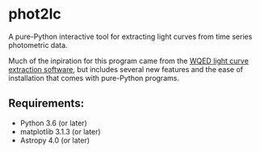# phot2lc

A pure-Python interactive tool for extracting light curves from time series photometric data.

Much of the inpiration for this program came from the [WQED light curve extraction software](https://ui.adsabs.harvard.edu/abs/2013ascl.soft04004T/abstract), but includes several new features and the ease of installation that comes with pure-Python programs.

## Requirements:
* Python 3.6 (or later)
* matplotlib 3.1.3 (or later)
* Astropy 4.0 (or later)
